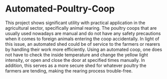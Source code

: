 # Automated-Poultry-Coop
 This project shows significant utility with practical application in the agricultural sector, specifically animal rearing. The poultry coops that are usually used nowadays are manual and do not have any safety precautions when it comes to foreign animals entering the coop accidentally. In light of this issue, an automated shed could be of service to the farmers or rearers by handling their work more efficiently. Using an automated coop, one does not have to check the inside temperature and change the yellow light intensity, or open and close the door at specified times manually. In addition, this serves as a more secure shed for whatever poultry the farmers are tending, making the rearing process trouble-free.
